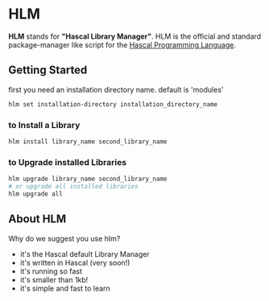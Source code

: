 # HLM
**HLM** stands for **"Hascal Library Manager"**.
HLM is the official and standard package-manager like script for the [Hascal Programming Language](https://github.com/hascal/hascal).
## Getting Started
first you need an installation directory name. default is 'modules'
```bash
hlm set installation-directory installation_directory_name
```
### to Install a Library
```bash
hlm install library_name second_library_name
```
### to Upgrade installed Libraries
```bash
hlm upgrade library_name second_library_name
# or upgrade all installed libraries
hlm upgrade all
```
## About HLM
Why do we suggest you use hlm?
- it's the Hascal default Library Manager
- it's written in Hascal (very soon!)
- it's running so fast
- it's smaller than 1kb!
- it's simple and fast to learn
